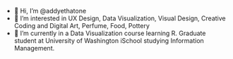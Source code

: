 - 👋 Hi, I’m @addyethatone
- 👀 I’m interested in UX Design, Data Visualization, Visual Design, Creative Coding and Digital Art, Perfume, Food, Pottery
- 🌱 I’m currently in a Data Visualization course learning R. Graduate student at University of Washington iSchool studying Information Management. 



<!---
addyethatone/addyethatone is a ✨ special ✨ repository because its `README.md` (this file) appears on your GitHub profile.
You can click the Preview link to take a look at your changes.
--->
